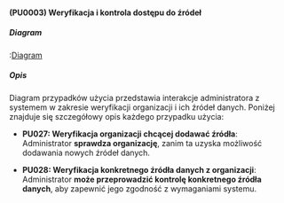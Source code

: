 #### (PU0003) Weryfikacja i kontrola dostępu do źródeł

##### Diagram

:[Diagram](PU0003.puml)


##### Opis

Diagram przypadków użycia przedstawia interakcje administratora z systemem w zakresie weryfikacji organizacji i ich źródeł danych. Poniżej znajduje się szczegółowy opis każdego przypadku użycia:

*   **PU027: Weryfikacja organizacji chcącej dodawać źródła**: Administrator **sprawdza organizację**, zanim ta uzyska możliwość dodawania nowych źródeł danych.

*   **PU028: Weryfikacja konkretnego źródła danych z organizacji**: Administrator **może przeprowadzić kontrolę konkretnego źródła danych**, aby zapewnić jego zgodność z wymaganiami systemu.
